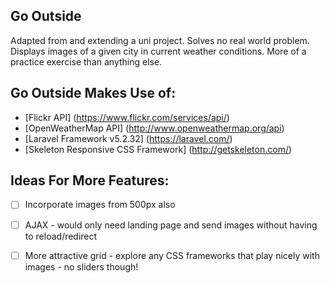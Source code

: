 ## Go Outside

Adapted from and extending a uni project. Solves no real world problem. Displays images of a given city in current weather conditions. 
More of a practice exercise than anything else.

## Go Outside Makes Use of:

* [Flickr API] (https://www.flickr.com/services/api/) 
* [OpenWeatherMap API] (http://www.openweathermap.org/api)
* [Laravel Framework v5.2.32] (https://laravel.com/)
* [Skeleton Responsive CSS Framework] (http://getskeleton.com/)

## Ideas For More Features:

- [ ] Incorporate images from 500px also
- [ ] AJAX - would only need landing page and send images without having to reload/redirect
- [ ] More attractive grid - explore any CSS frameworks that play nicely with images - no sliders though!


























